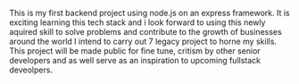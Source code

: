 This is my first backend project using node.js on an express framework. It is exciting learning this tech stack and i look forward to using this newly aquired skill to solve problems and contribute to the growth  of businesses around the world
I intend to carry out 7 legacy project  to horne my skills. This project will be made public for fine tune, critism by other senior developers and as well serve as an inspiration to upcoming fullstack deveolpers.
